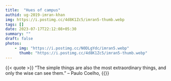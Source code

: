 ```yaml
---
title:  "Hues of campus"
authid: ug-2019-imran-khan
img: https://i.postimg.cc/4d8K1Zc5/imran5-thumb.webp
tags: []
date: 2023-07-17T22:12:08+05:30
summary: ""
draft: false
photos:
    - img: "https://i.postimg.cc/N0DLgYdc/imran5.webp"
      thumb: "https://i.postimg.cc/4d8K1Zc5/imran5-thumb.webp"
---
```


{{< quote >}}
“The simple things are also the most extraordinary things, and only the wise can see them.” – Paulo Coelho, 
{{</quote>}}
